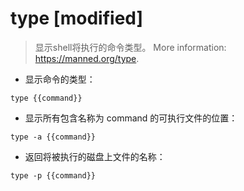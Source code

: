 # type [modified]

> 显示shell将执行的命令类型。
> More information: <https://manned.org/type>.

- 显示命令的类型：

`type {{command}}`

- 显示所有包含名称为 command 的可执行文件的位置：

`type -a {{command}}`

- 返回将被执行的磁盘上文件的名称：

`type -p {{command}}`
